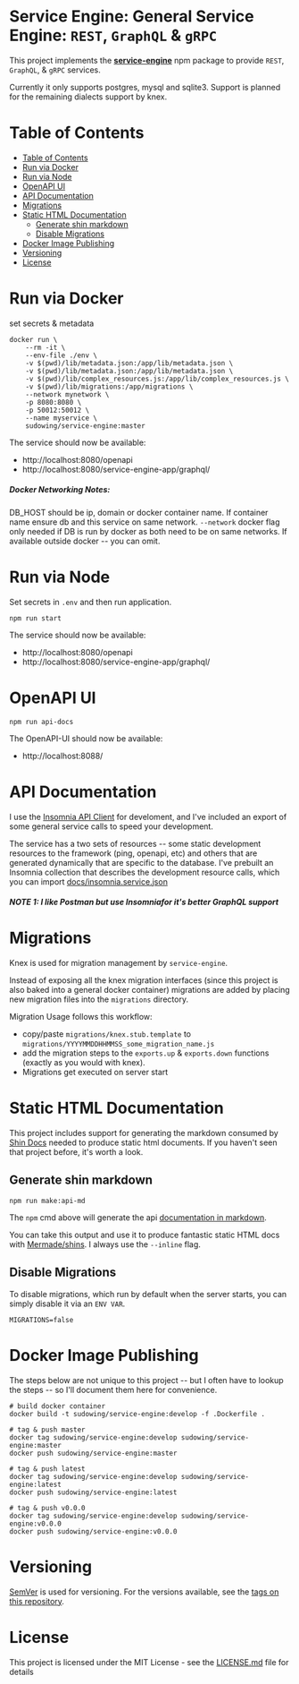 # Service Engine: General Service Engine: `REST`, `GraphQL` & `gRPC`

This project implements the [**service-engine**](https://www.npmjs.com/package/service-engine) npm package to provide `REST`, `GraphQL`, & `gRPC` services.

Currently it only supports postgres, mysql and sqlite3. Support is planned for the remaining dialects support by knex.

#  <a id="table-of-contents"></a>Table of Contents

* [Table of Contents](#table-of-contents)
* [Run via Docker](#run_via_docker)
* [Run via Node](#run_via_node)
* [OpenAPI UI](#open_api_ui)
* [API Documentation](#api_documentation)
* [Migrations](#migrations)
* [Static HTML Documentation](#static_html)
    * [Generate shin markdown](#generate_shin)
    * [Disable Migrations](#disable_migrations)
* [Docker Image Publishing](#docker_image)
* [Versioning](#versioning)
* [License](#license)

# <a id="run_via_docker"></a>Run via Docker

set secrets & metadata

```
docker run \
	--rm -it \
	--env-file ./env \
	-v $(pwd)/lib/metadata.json:/app/lib/metadata.json \
	-v $(pwd)/lib/metadata.json:/app/lib/metadata.json \    
	-v $(pwd)/lib/complex_resources.js:/app/lib/complex_resources.js \
	-v $(pwd)/lib/migrations:/app/migrations \
	--network mynetwork \
	-p 8080:8080 \
	-p 50012:50012 \
	--name myservice \
	sudowing/service-engine:master
```

The service should now be available:
 - http://localhost:8080/openapi
 - http://localhost:8080/service-engine-app/graphql/

##### Docker Networking Notes:
DB_HOST should be ip, domain or docker container name. If container name ensure db and this service on same network.
`--network` docker flag only needed if DB is run by docker as both need to be on same networks. If available outside docker -- you can omit.


# <a id="run_via_node"></a>Run via Node

Set secrets in `.env` and then run application.

```
npm run start
```

The service should now be available:
 - http://localhost:8080/openapi
 - http://localhost:8080/service-engine-app/graphql/

# <a id="open_api_ui"></a>OpenAPI UI
```
npm run api-docs
```

The OpenAPI-UI should now be available:
 - http://localhost:8088/

# <a id="api_documentation"></a>API Documentation

I use the [Insomnia API Client](https://insomnia.rest) for develoment, and I've included an export of some general service calls to speed your development. 

The service has a two sets of resources -- some static development resources to the framework (ping, openapi, etc) and others that are generated dynamically that are specific to the database. I've prebuilt an Insomnia collection that describes the development resource calls, which you can import [docs/insomnia.service.json](./docs/insomnia.service.json)

##### **NOTE 1:** I like Postman but use Insomniafor it's better GraphQL support

# <a id="migrations"></a>Migrations
Knex is used for migration management by `service-engine`.

Instead of exposing all the knex migration interfaces (since this project is also baked into a general docker container) migrations are added by placing new migration files into the `migrations` directory.

Migration Usage follows this workflow:
- copy/paste `migrations/knex.stub.template` to `migrations/YYYYMMDDHHMMSS_some_migration_name.js` 
- add the migration steps to the `exports.up` & `exports.down` functions (exactly as you would with knex).
- Migrations get executed on server start

# <a id="static_html"></a>Static HTML Documentation

This project includes support for generating the markdown consumed by [Shin Docs](https://github.com/Mermade/shins) needed to produce static html documents. If you haven't seen that project before, it's worth a look.

## <a id="generate_shin"></a>Generate shin markdown

```
npm run make:api-md
```

The `npm` cmd above will generate the api [documentation in markdown](./docs/service.md).

You can take this output and use it to produce fantastic static HTML docs with [Mermade/shins](https://github.com/Mermade/shins). I always use the `--inline` flag.


## <a id="disable_migrations"></a>Disable Migrations

To disable migrations, which run by default when the server starts, you can simply disable it via an `ENV VAR`.

```
MIGRATIONS=false
```

# <a id="docker_image"></a>Docker Image Publishing

The steps below are not unique to this project -- but I often have to lookup the steps -- so I'll document them here for convenience.
```
# build docker container
docker build -t sudowing/service-engine:develop -f .Dockerfile .

# tag & push master
docker tag sudowing/service-engine:develop sudowing/service-engine:master
docker push sudowing/service-engine:master

# tag & push latest
docker tag sudowing/service-engine:develop sudowing/service-engine:latest
docker push sudowing/service-engine:latest

# tag & push v0.0.0
docker tag sudowing/service-engine:develop sudowing/service-engine:v0.0.0
docker push sudowing/service-engine:v0.0.0
```


# <a id="versioning"></a>Versioning

[SemVer](http://semver.org/) is used for versioning. For the versions available, see the [tags on this repository](https://github.com/sudowing/service-engine/tags). 

# <a id="license"></a>License

This project is licensed under the MIT License - see the [LICENSE.md](LICENSE.md) file for details
